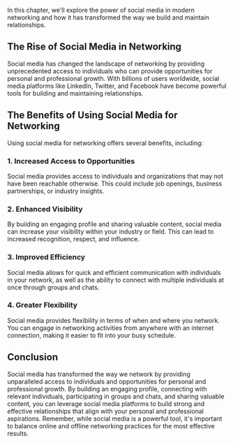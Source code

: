 
In this chapter, we'll explore the power of social media in modern networking and how it has transformed the way we build and maintain relationships.

The Rise of Social Media in Networking
--------------------------------------

Social media has changed the landscape of networking by providing unprecedented access to individuals who can provide opportunities for personal and professional growth. With billions of users worldwide, social media platforms like LinkedIn, Twitter, and Facebook have become powerful tools for building and maintaining relationships.

The Benefits of Using Social Media for Networking
-------------------------------------------------

Using social media for networking offers several benefits, including:

### 1. Increased Access to Opportunities

Social media provides access to individuals and organizations that may not have been reachable otherwise. This could include job openings, business partnerships, or industry insights.

### 2. Enhanced Visibility

By building an engaging profile and sharing valuable content, social media can increase your visibility within your industry or field. This can lead to increased recognition, respect, and influence.

### 3. Improved Efficiency

Social media allows for quick and efficient communication with individuals in your network, as well as the ability to connect with multiple individuals at once through groups and chats.

### 4. Greater Flexibility

Social media provides flexibility in terms of when and where you network. You can engage in networking activities from anywhere with an internet connection, making it easier to fit into your busy schedule.

Conclusion
----------

Social media has transformed the way we network by providing unparalleled access to individuals and opportunities for personal and professional growth. By building an engaging profile, connecting with relevant individuals, participating in groups and chats, and sharing valuable content, you can leverage social media platforms to build strong and effective relationships that align with your personal and professional aspirations. Remember, while social media is a powerful tool, it's important to balance online and offline networking practices for the most effective results.

